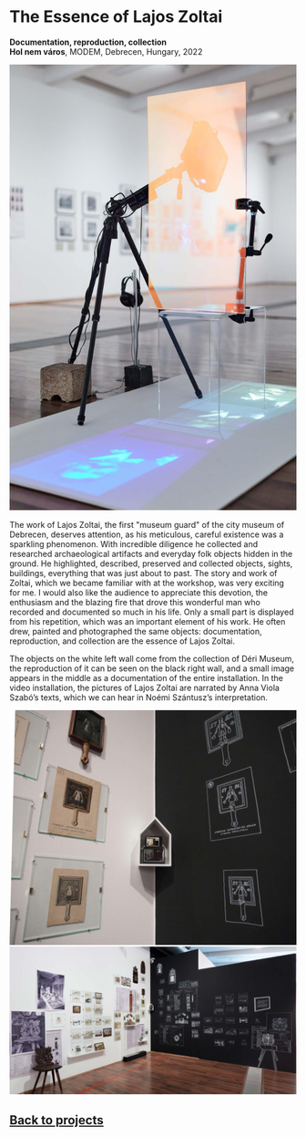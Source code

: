 <!-- {
    "img": "Zoltai_2022/zoltai02.jpg",
    "title": "The Essence of Lajos Zoltai (2022)",
    "desc": "Documentation, reproduction, collection"
} -->

# The Essence of Lajos Zoltai
**Documentation, reproduction, collection**  
**Hol nem város**, MODEM, Debrecen, Hungary, 2022

![md.parallax](Zoltai_2022/zoltai03.jpg)

The work of Lajos Zoltai, the first "museum guard" of the city museum of Debrecen, deserves attention, as his meticulous, careful existence was a sparkling phenomenon. With incredible diligence he collected and researched archaeological artifacts and everyday folk objects hidden in the ground. He highlighted, described, preserved and collected objects, sights, buildings, everything that was just about to past. The story and work of Zoltai, which we became familiar with at the workshop, was very exciting for me. I would also like the audience to appreciate this devotion, the enthusiasm and the blazing fire that drove this wonderful man who recorded and documented so much in his life. Only a small part is displayed from his repetition, which was an important element of his work. He often drew, painted and photographed the same objects: documentation, reproduction, and collection are the essence of Lajos Zoltai. 

The objects on the white left wall come from the collection of Déri Museum, the reproduction of it can be seen on the black right wall, and a small image appears in the middle as a documentation of the entire installation. In the video installation, the pictures of Lajos Zoltai are narrated by Anna Viola Szabó’s texts, which we can hear in Noémi Szántusz’s interpretation.

![md.expand](Zoltai_2022/zoltai_01.jpg)
![md.full](Zoltai_2022/zoltai02.jpg)

## [Back to projects](/c/projects)
